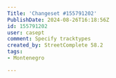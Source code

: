 ```yaml
---
Title: 'Changeset #155791202'
PublishDate: 2024-08-26T16:18:56Z
id: 155791202
user: casept
comment: Specify tracktypes
created_by: StreetComplete 58.2
tags:
- Montenegro

---
```

